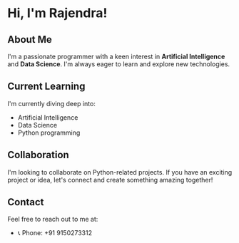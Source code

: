 # Hi, I'm Rajendra!

## About Me
I'm a passionate programmer with a keen interest in **Artificial Intelligence** and **Data Science**. I'm always eager to learn and explore new technologies.

## Current Learning
I'm currently diving deep into:
- Artificial Intelligence
- Data Science
- Python programming

## Collaboration
I'm looking to collaborate on Python-related projects. If you have an exciting project or idea, let's connect and create something amazing together!

## Contact
Feel free to reach out to me at:
- 📞 Phone: +91 9150273312
